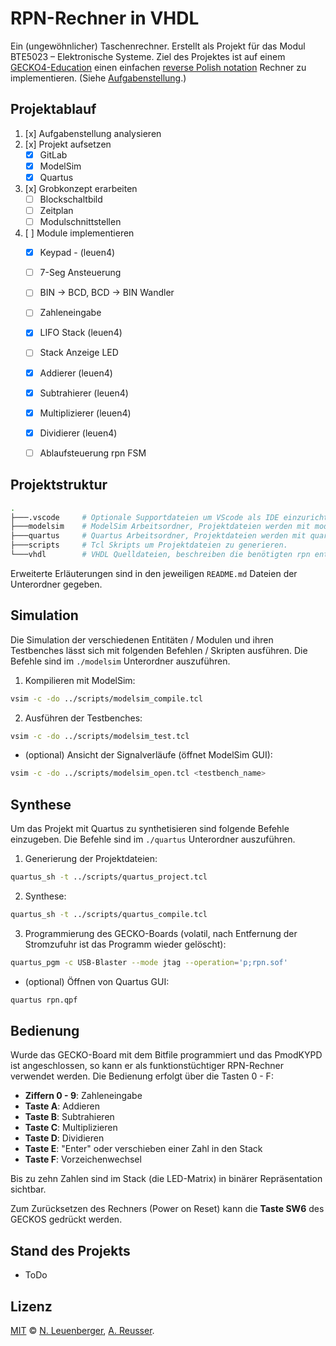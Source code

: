 # RPN-Rechner in VHDL

Ein (ungewöhnlicher) Taschenrechner. Erstellt als Projekt für das Modul BTE5023 – Elektronische Systeme. Ziel des Projektes ist auf einem [GECKO4-Education](https://gecko-wiki.ti.bfh.ch/gecko4education:start) einen einfachen [reverse Polish notation](https://de.wikipedia.org/wiki/Umgekehrte_polnische_Notation) Rechner zu implementieren. (Siehe [Aufgabenstellung](project-rpn-calculator-de.pdf).)

## Projektablauf
1. [x] Aufgabenstellung analysieren
2. [x] Projekt aufsetzen
    - [x] GitLab
    - [x] ModelSim
    - [x] Quartus
3. [x] Grobkonzept erarbeiten
    - [ ] Blockschaltbild
    - [ ] Zeitplan
    - [ ] Modulschnittstellen
4. [ ] Module implementieren
    - [x] Keypad - (leuen4)
    - [ ] 7-Seg Ansteuerung
    - [ ] BIN -> BCD, BCD -> BIN Wandler
    - [ ] Zahleneingabe
    - [x] LIFO Stack (leuen4)
    - [ ] Stack Anzeige LED
    - [x] Addierer (leuen4)
    - [x] Subtrahierer (leuen4)
    - [x] Multiplizierer (leuen4)
    - [x] Dividierer (leuen4)
    - [ ] Ablaufsteuerung rpn FSM


## Projektstruktur
```bash
.
├───.vscode     # Optionale Supportdateien um VScode als IDE einzurichten.
├───modelsim    # ModelSim Arbeitsordner, Projektdateien werden mit modelsim_* - Skripts aus dem scripts-Ordner generiert.
├───quartus     # Quartus Arbeitsordner, Projektdateien werden mit quartus_* - Skripts aus dem scripts-Ordner generiert.
├───scripts     # Tcl Skripts um Projektdateien zu generieren.
└───vhdl        # VHDL Quelldateien, beschreiben die benötigten rpn entities.
```
Erweiterte Erläuterungen sind in den jeweiligen `README.md` Dateien der Unterordner gegeben.

## Simulation
Die Simulation der verschiedenen Entitäten / Modulen und ihren Testbenches lässt sich mit folgenden Befehlen / Skripten ausführen. Die Befehle sind im `./modelsim` Unterordner auszuführen.

1. Kompilieren mit ModelSim:
```bash
vsim -c -do ../scripts/modelsim_compile.tcl
```

2. Ausführen der Testbenches:
```bash
vsim -c -do ../scripts/modelsim_test.tcl
```

- (optional) Ansicht der Signalverläufe (öffnet ModelSim GUI):
```bash
vsim -c -do ../scripts/modelsim_open.tcl <testbench_name>
```

## Synthese
Um das Projekt mit Quartus zu synthetisieren sind folgende Befehle einzugeben. Die Befehle sind im `./quartus` Unterordner auszuführen.

1. Generierung der Projektdateien:
```bash
quartus_sh -t ../scripts/quartus_project.tcl
```

2. Synthese:
```bash
quartus_sh -t ../scripts/quartus_compile.tcl
```

3. Programmierung des GECKO-Boards (volatil, nach Entfernung der Stromzufuhr ist das Programm wieder gelöscht):
```bash
quartus_pgm -c USB-Blaster --mode jtag --operation='p;rpn.sof'
```

- (optional) Öffnen von Quartus GUI:
```bash
quartus rpn.qpf
```

## Bedienung
Wurde das GECKO-Board mit dem Bitfile programmiert und das PmodKYPD ist angeschlossen, so kann er als funktionstüchtiger RPN-Rechner verwendet werden. Die Bedienung erfolgt über die Tasten 0 - F:
- **Ziffern 0 - 9**: Zahleneingabe
- **Taste A**: Addieren
- **Taste B**: Subtrahieren
- **Taste C**: Multiplizieren
- **Taste D**: Dividieren
- **Taste E**: "Enter" oder verschieben einer Zahl in den Stack
- **Taste F**: Vorzeichenwechsel

Bis zu zehn Zahlen sind im Stack (die LED-Matrix) in binärer Repräsentation sichtbar.

Zum Zurücksetzen des Rechners (Power on Reset) kann die **Taste SW6** des GECKOS gedrückt werden.

## Stand des Projekts
- ToDo

## Lizenz
[MIT](LICENSE) © [N. Leuenberger](mailto:leuen4@bfh.ch), [A. Reusser](mailto:reusa1@bfh.ch).
